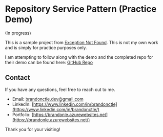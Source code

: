 # Repository Service Pattern (Practice Demo)

(In progress)

This is a sample project from [Exception Not Found](https://exceptionnotfound.net/the-repository-service-pattern-with-dependency-injection-and-asp-net-core/). This is not my own work and is simply for practice purposes only.

I am attempting to follow along with the demo and the completed repo for their demo can be found here: [GitHub Repo](https://github.com/exceptionnotfound/RespositoryServicePatternDemo/tree/master)

## Contact

If you have any questions, feel free to reach out to me.

- Email: [brandonctle.dev@gmail.com](mailto:brandonctle.dev@gmail.com)
- LinkedIn: [https://www.linkedin.com/in/brandonctle](https://www.linkedin.com/in/brandonctle/)
- Portfolio: [https://brandonle.azurewebsites.net](https://brandonle.azurewebsites.net/)

Thank you for your visiting!

